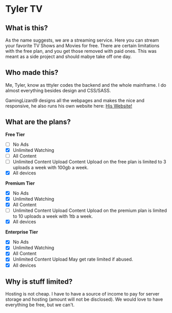 # Tyler TV
## What is this?

As the name suggests, we are a streaming service. Here you can stream your favorite TV Shows and Movies for free. There are certain limitations with the free plan, and you get those removed with paid ones. This was meant as a side project and should mabye take off one day.

## Who made this?

Me, Tyler, know as tttyler codes the backend and the whole mainframe. I do almost everything besides design and CSS/SASS.

GamingLizard9 designs all the webpages and makes the nice and responsive, he also runs his own website here: [His Website!](https://gaminglizard9.github.io)

## What are the plans?

**Free Tier**

 - [ ] No Ads
 - [x] Unlimited Watching 
 - [ ] All Content 
 - [ ] Unlimited Content Upload
 Content Upload on the free plan is limited to 3 uploads a week with 100gb a week.
 - [x] All devices

**Premium Tier**

 - [x] No Ads
 - [x] Unlimited Watching 
 - [x] All Content 
 - [ ] Unlimited Content Upload
 Content Upload on the premium plan is limited to 10 uploads a week with 1tb a week.
 - [x] All devices

**Enterprise Tier**

 - [x] No Ads
 - [x] Unlimited Watching 
 - [x] All Content 
 - [x] Unlimited Content Upload
 May get rate limited if abused.
 - [x] All devices

## Why is stuff limited?

Hosting is not cheap. I have to have a source of income to pay for server storage and hosting (amount will not be disclosed). We would love to have everything be free, but we can't.
